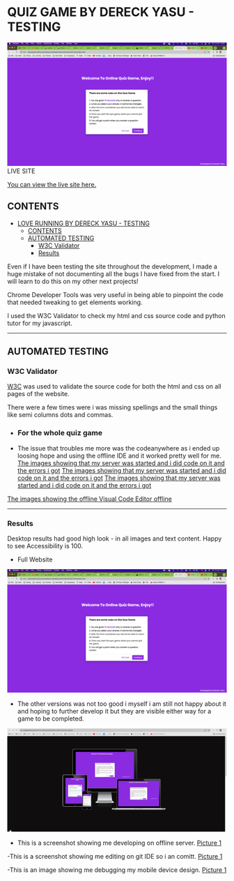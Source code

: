 # QUIZ GAME BY DERECK YASU - TESTING

![Love Running website by Dereck shown on a range of devices, using amiresponsive(https://ui.dev/amiresponsive)](/assets/images/Screenshot%202023-10-12%20at%2002.29.28.png)
LIVE SITE

[You can view the live site here.](https://drayyblacc.github.io/quiz-game)

## CONTENTS

- [LOVE RUNNING BY DERECK YASU - TESTING](#love-running-by-dereck-yasu---testing)
  - [CONTENTS](#contents)
  - [AUTOMATED TESTING](#automated-testing)
    - [W3C Validator](#w3c-validator)
    - [Results](#results)

 Even if I have been testing the site throughout the development, I made a huge mistake of not documenting all the bugs I have fixed from the start. I will learn to do this on my other next projects!

Chrome Developer Tools was very useful in being able to pinpoint the code that needed tweaking to get elements working.

I used the W3C Validator to check my html and css source code and python tutor for my javascript.
- - -

## AUTOMATED TESTING

### W3C Validator

[W3C](https://validator.w3.org/) was used to validate the source code for both the html and css on all pages of the website.

There were a few times were i was missing spellings and the small things like semi columns dots and commas.

- ### For the whole quiz game

- The issue that troubles me more was the codeanywhere as i ended up loosing hope and using the offline IDE and it worked pretty well for me.
[The images showing that my server was started and i did code on it and the errors i got](/assets/images/failing%20codeanywhere.png)
[The images showing that my server was started and i did  code on it and the errors i got](/assets/images/codeanywher%20server.png)
[The images showing that my server was started and i did code on it and the errors i got](/assets/images/Codeanywher%20server%20fail.png)

[The images showing the offline Visual Code Editor offline](/assets/images/Screenshot%202023-10-12%20at%2001.38.35.png)
- - -


### Results

Desktop results had good high look - in all images and text content. Happy to see Accessibility is 100.

- Full Website 
  
![Results](/assets/images/Screenshot%202023-10-12%20at%2002.29.28.png)

- The other versions was not too good i myself i am still not happy about it and hoping to further develop it but they are visible either way for a game to be completed.
  
![Results 2](/assets/images/all%20devices.png)

- This is a screenshot showing me developing on offline server.
[Picture 1](/assets/images/Codeanywher%20server%20fail.png) 

-This is a screenshot showing me editing on git IDE so i an comitt.
[Picture 1](/Drayyblacc/quiz-game/assets/images/gitide.png)

-This is an image showing me debugging my mobile device design.
[Picture 1](Drayyblacc/quiz-game/assets/images/working%on%responsiv.png) 